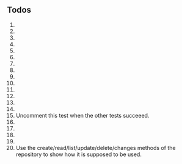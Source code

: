 ## Todos

1.
2.
3.
4.
5.
6.
7.
8.
9.
10.
11.
12.
13.
14.
15. Uncomment this test when the other tests succeeed.
16.
17.
18.
19.
20. Use the create/read/list/update/delete/changes methods of the repository to show how it is supposed to be used.
